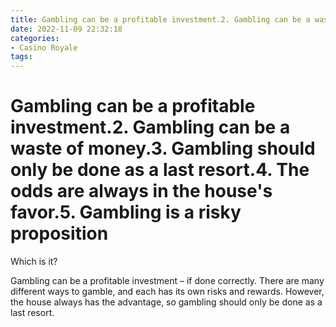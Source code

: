 ```yaml
---
title: Gambling can be a profitable investment.2. Gambling can be a waste of money.3. Gambling should only be done as a last resort.4. The odds are always in the house's favor.5. Gambling is a risky proposition
date: 2022-11-09 22:32:18
categories:
- Casino Royale
tags:
---
```



#  Gambling can be a profitable investment.2. Gambling can be a waste of money.3. Gambling should only be done as a last resort.4. The odds are always in the house's favor.5. Gambling is a risky proposition

Which is it?

Gambling can be a profitable investment – if done correctly. There are many different ways to gamble, and each has its own risks and rewards. However, the house always has the advantage, so gambling should only be done as a last resort.